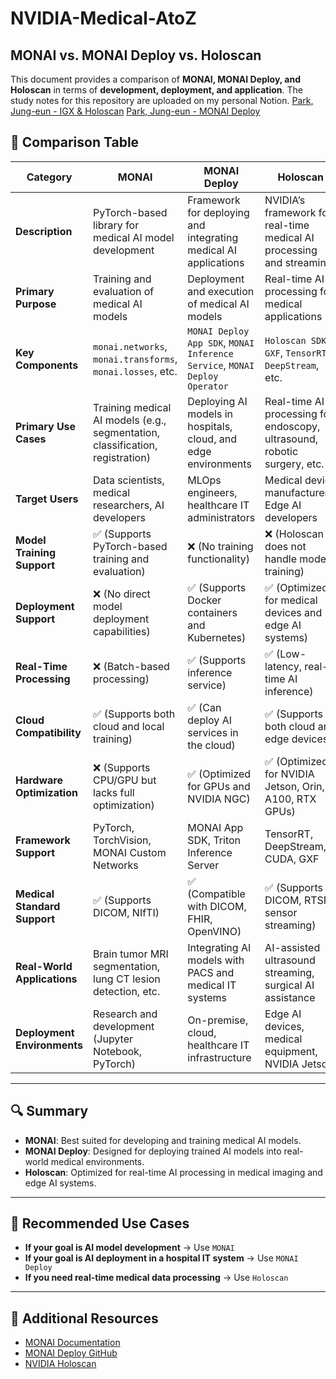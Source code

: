 # NVIDIA-Medical-AtoZ
## MONAI vs. MONAI Deploy vs. Holoscan

This document provides a comparison of **MONAI, MONAI Deploy, and Holoscan** in terms of **development, deployment, and application**.
The study notes for this repository are uploaded on my personal Notion. [Park, Jung-eun - IGX & Holoscan](https://je-park.notion.site/IGX-Holoscan-18e6df181b5b802d9f8ff15c7e4a19a5) [Park, Jung-eun - MONAI Deploy](https://je-park.notion.site/MONAI-AI-18e6df181b5b80ad8b9fe2e35f7b36e3)

## 📝 Comparison Table

| Category             | **MONAI**                                     | **MONAI Deploy**                              | **Holoscan**                                  |
|---------------------|-------------------------------------------|------------------------------------------|------------------------------------------|
| **Description**     | PyTorch-based library for medical AI model development | Framework for deploying and integrating medical AI applications | NVIDIA’s framework for real-time medical AI processing and streaming |
| **Primary Purpose** | Training and evaluation of medical AI models | Deployment and execution of medical AI models | Real-time AI processing for medical applications |
| **Key Components**  | `monai.networks`, `monai.transforms`, `monai.losses`, etc. | `MONAI Deploy App SDK`, `MONAI Inference Service`, `MONAI Deploy Operator` | `Holoscan SDK`, `GXF`, `TensorRT`, `DeepStream`, etc. |
| **Primary Use Cases** | Training medical AI models (e.g., segmentation, classification, registration) | Deploying AI models in hospitals, cloud, and edge environments | Real-time AI processing for endoscopy, ultrasound, robotic surgery, etc. |
| **Target Users** | Data scientists, medical researchers, AI developers | MLOps engineers, healthcare IT administrators | Medical device manufacturers, Edge AI developers |
| **Model Training Support** | ✅ (Supports PyTorch-based training and evaluation) | ❌ (No training functionality) | ❌ (Holoscan does not handle model training) |
| **Deployment Support** | ❌ (No direct model deployment capabilities) | ✅ (Supports Docker containers and Kubernetes) | ✅ (Optimized for medical devices and edge AI systems) |
| **Real-Time Processing** | ❌ (Batch-based processing) | ✅ (Supports inference service) | ✅ (Low-latency, real-time AI inference) |
| **Cloud Compatibility** | ✅ (Supports both cloud and local training) | ✅ (Can deploy AI services in the cloud) | ✅ (Supports both cloud and edge devices) |
| **Hardware Optimization** | ❌ (Supports CPU/GPU but lacks full optimization) | ✅ (Optimized for GPUs and NVIDIA NGC) | ✅ (Optimized for NVIDIA Jetson, Orin, A100, RTX GPUs) |
| **Framework Support** | PyTorch, TorchVision, MONAI Custom Networks | MONAI App SDK, Triton Inference Server | TensorRT, DeepStream, CUDA, GXF |
| **Medical Standard Support** | ✅ (Supports DICOM, NIfTI) | ✅ (Compatible with DICOM, FHIR, OpenVINO) | ✅ (Supports DICOM, RTSP, sensor streaming) |
| **Real-World Applications** | Brain tumor MRI segmentation, lung CT lesion detection, etc. | Integrating AI models with PACS and medical IT systems | AI-assisted ultrasound streaming, surgical AI assistance |
| **Deployment Environments** | Research and development (Jupyter Notebook, PyTorch) | On-premise, cloud, healthcare IT infrastructure | Edge AI devices, medical equipment, NVIDIA Jetson |

---

## 🔍 Summary

- **MONAI**: Best suited for developing and training medical AI models.
- **MONAI Deploy**: Designed for deploying trained AI models into real-world medical environments.
- **Holoscan**: Optimized for real-time AI processing in medical imaging and edge AI systems.

---

## 🚀 Recommended Use Cases

- **If your goal is AI model development** → Use `MONAI`
- **If your goal is AI deployment in a hospital IT system** → Use `MONAI Deploy`
- **If you need real-time medical data processing** → Use `Holoscan`

---

## 📌 Additional Resources

- [MONAI Documentation](https://monai.io/)
- [MONAI Deploy GitHub](https://github.com/Project-MONAI/monai-deploy)
- [NVIDIA Holoscan](https://developer.nvidia.com/holoscan-sdk)


